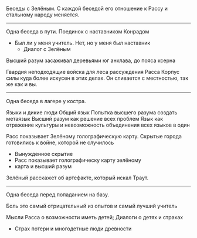 Беседы с Зелёным.
С каждой беседой его отношение к Рассу и стальному народу меняется.

---

Одна беседа в пути.
Поединок с наставником Конрадом

- Был ли у меня учитель. Нет, но у меня был наставник
  - Диалог с Зелёным

Высший разум засаживал деревьями юг анклава, до пояса ксерна

Гвардия неподходящие войска для леса
рассуждения Расса
Корпус силы куда более искусен в этих делах.
Он сливается с местностью, так же как и вы.

---

Одна беседа в лагере у костра.

Языки и дикие люди
Общий язык
Попытка высшего разума создать метаязык
Высший разум как решение всех проблем
Язык как отражение культуры и невозможность объединения всех языков в один

Расс показывает Зелёному голографическую карту.
Скрытые города готовились к войне, которой не случилось

- Вынужденное скрытие
- Расс показывает голографическу карту зелёному
- карта и высший разум

Зелёный расскажет об артефакте, который искал Траут.

---

Одна беседа перед попаданием на базу.

Боль это самый отрицательный из опытов и самый лучший учитель

Мысли Расса о возможности иметь детей;
Диалоги о детях и страхах

- Страх потери и многодетные люди древности

